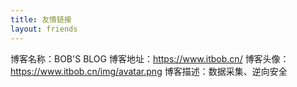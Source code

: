```yaml
---
title: 友情链接
layout: friends
---
```


博客名称：BOB'S BLOG
博客地址：https://www.itbob.cn/
博客头像：https://www.itbob.cn/img/avatar.png
博客描述：数据采集、逆向安全
